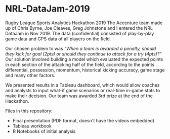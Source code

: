 # NRL-DataJam-2019
Rugby League Sports Analytics Hackathon 2019
The Accenture team made up of Chris Byrne, Joe Cleaves, Greg Johnstone and I entered the NRL DataJam in Nov 2019. The data (confidential) consisted of play-by-play game data and GPS data of all players on the field. 

Our chosen problem to was *"When a team is awarded a penalty, should they kick for goal (2pts) or should they continue to attack for a try (4pts)?"* Our solution involved building a model which evaluated the expected points in each section of the attacking half of the field, according to the points differential, possession, momentum, historical kicking accuracy, game stage and many other factors. 

We presented results in a Tableau dashboard, which would allow coaches and analysts to input what-if game scenarios or real-time in-game stats to make their decision. Our team was awarded 3rd prize at the end of the Hackathon.

Files in this repository:
- Final presentation (PDF format, doesn't have the videos embedded)
- Tableau workbook
- R Notebooks of initial analysis
